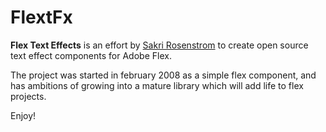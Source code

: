 # FlextFx #

**Flex Text Effects** is an effort by [Sakri Rosenstrom](http://www.sakri.net/blog)  to create open source text effect components for Adobe Flex.

The project was started in february 2008 as a simple flex component, and has ambitions of growing into a mature library which will add life to flex projects.

Enjoy!